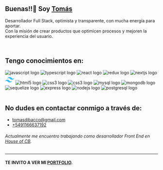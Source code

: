 ## Buenas!!👋 Soy [Tomás](https://tomas-di-bacco.vercel.app/)
Desarrollador Full Stack, optimista y transparente, con mucha energía para aportar.<br>
Con la misión de crear productos que optimicen procesos y mejoren la experiencia del usuario.

<br>

## Tengo conocimientos en:

<div align="left">
    <img src="https://cdn.jsdelivr.net/gh/devicons/devicon/icons/javascript/javascript-original.svg" height="30" width="auto" alt="javascript logo"  />
    <img src="https://cdn.jsdelivr.net/gh/devicons/devicon/icons/typescript/typescript-original.svg" height="30" width="auto" alt="typescript logo"  />
    <img src="https://cdn.jsdelivr.net/gh/devicons/devicon/icons/react/react-original.svg" height="30" width="auto" alt="react logo"  />
    <img src="https://cdn.jsdelivr.net/gh/devicons/devicon/icons/redux/redux-original.svg" height="30" width="auto" alt="redux logo"  />
    <img src="https://cdn.jsdelivr.net/gh/devicons/devicon/icons/nextjs/nextjs-original.svg" height="30" width="auto" alt="nextjs logo"  />
    <img src="https://github.com/devicons/devicon/blob/v2.16.0/icons/tailwindcss/tailwindcss-original.svg" height="30" width="auto" alt="tailwind logo"  />
    <img src="https://cdn.jsdelivr.net/gh/devicons/devicon/icons/html5/html5-original.svg" height="30" width="auto" alt="html5 logo"  />
    <img src="https://cdn.jsdelivr.net/gh/devicons/devicon/icons/css3/css3-original.svg" height="30" width="auto" alt="css3 logo"  />
    <img src="https://cdn.jsdelivr.net/gh/devicons/devicon/icons/sass/sass-original.svg" height="30" width="auto" alt="css3 logo"  />
    <img src="https://cdn.jsdelivr.net/gh/devicons/devicon/icons/mysql/mysql-original.svg" height="30" width="auto" alt="mysql logo"  />
    <img src="https://cdn.jsdelivr.net/gh/devicons/devicon/icons/mongodb/mongodb-original.svg" height="30" width="auto" alt="mongodb logo"  />
    <img src="https://cdn.jsdelivr.net/gh/devicons/devicon/icons/sequelize/sequelize-original.svg" height="30" width="auto" alt="sequelize logo"  />
    <img src="https://cdn.jsdelivr.net/gh/devicons/devicon/icons/express/express-original.svg" height="30" width="auto" alt="express logo"  /> 
    <img src="https://cdn.jsdelivr.net/gh/devicons/devicon/icons/nodejs/nodejs-original.svg" height="30" width="auto" alt="nodejs logo"  />
    <img src="https://cdn.jsdelivr.net/gh/devicons/devicon/icons/postgresql/postgresql-original.svg" height="30" width="auto" alt="postgresql logo"  />
</div>

<br>

## No dudes en contactar conmigo a través de:
- [tomasdibacco@gmail.com](mailto:tomasdibacco@gmail.com)
- [+5491166637192](https://wa.me/5491166637192)

###### *Actualmente me encuentro trabajando como desarrollador Front End en [House of CB](https://https://www.houseofcb.com/).*

---

#### TE INVITO A VER MI [PORTFOLIO](https://tomas-di-bacco.vercel.app/).
